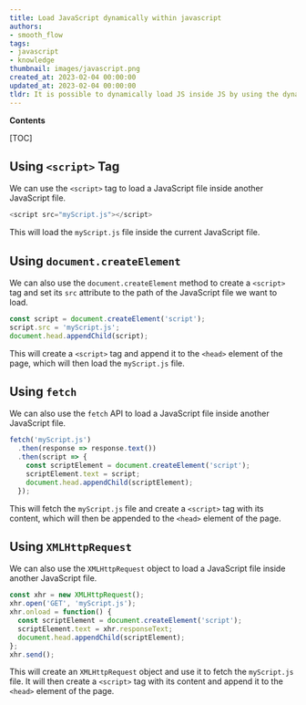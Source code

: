```yaml
---
title: Load JavaScript dynamically within javascript
authors:
- smooth_flow
tags:
- javascript
- knowledge
thumbnail: images/javascript.png
created_at: 2023-02-04 00:00:00
updated_at: 2023-02-04 00:00:00
tldr: It is possible to dynamically load JS inside JS by using the dynamic import() syntax.
---
```


**Contents**

[TOC]

## Using `<script>` Tag

We can use the `<script>` tag to load a JavaScript file inside another JavaScript file.

```js
<script src="myScript.js"></script>
```

This will load the `myScript.js` file inside the current JavaScript file.

## Using `document.createElement`

We can also use the `document.createElement` method to create a `<script>` tag and set its `src` attribute to the path of the JavaScript file we want to load.

```js
const script = document.createElement('script');
script.src = 'myScript.js';
document.head.appendChild(script);
```

This will create a `<script>` tag and append it to the `<head>` element of the page, which will then load the `myScript.js` file.

## Using `fetch`

We can also use the `fetch` API to load a JavaScript file inside another JavaScript file.

```js
fetch('myScript.js')
  .then(response => response.text())
  .then(script => {
    const scriptElement = document.createElement('script');
    scriptElement.text = script;
    document.head.appendChild(scriptElement);
  });
```

This will fetch the `myScript.js` file and create a `<script>` tag with its content, which will then be appended to the `<head>` element of the page.

## Using `XMLHttpRequest`

We can also use the `XMLHttpRequest` object to load a JavaScript file inside another JavaScript file.

```js
const xhr = new XMLHttpRequest();
xhr.open('GET', 'myScript.js');
xhr.onload = function() {
  const scriptElement = document.createElement('script');
  scriptElement.text = xhr.responseText;
  document.head.appendChild(scriptElement);
};
xhr.send();
```

This will create an `XMLHttpRequest` object and use it to fetch the `myScript.js` file. It will then create a `<script>` tag with its content and append it to the `<head>` element of the page.
